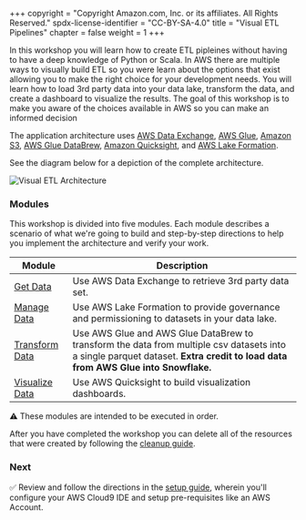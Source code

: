 +++
copyright = "Copyright Amazon.com, Inc. or its affiliates. All Rights Reserved."
spdx-license-identifier = "CC-BY-SA-4.0"
title = "Visual ETL Pipelines"
chapter = false
weight = 1
+++

In this workshop you will learn how to create ETL pipleines without having to have a deep knowledge of Python or Scala. In AWS there are multiple ways to visually build ETL so you were learn about the options that exist allowing you to make the right choice for your development needs. You will learn how to load 3rd party data into your data lake, transform the data, and create a dashboard to visualize the results. The goal of this workshop is to make you aware of the choices available in AWS so you can make an informed decision

The application architecture uses [AWS Data Exchange][data-exchange], [AWS Glue][glue], [Amazon S3][s3], [AWS Glue DataBrew][databrew], [Amazon Quicksight][quicksight], and [AWS Lake Formation][lake-formation].

See the diagram below for a depiction of the complete architecture.

![Visual ETL Architecture](images/architecture.png)

### Modules

This workshop is divided into five modules. Each module describes a scenario of
what we're going to build and step-by-step directions to help you implement the
architecture and verify your work.

| Module | Description |
| ---------------- | -------------------------------------------------------- |
| [Get Data][get-data] | Use AWS Data Exchange to retrieve 3rd party data set. |
| [Manage Data][manage-data] | Use AWS Lake Formation to provide governance and permissioning to datasets in your data lake. |
| [Transform Data][transform-data] | Use AWS Glue and AWS Glue DataBrew to transform the data from multiple csv datasets into a single parquet dataset. **Extra credit to load data from AWS Glue into Snowflake.** |
| [Visualize Data][visualize-data] | Use AWS Quicksight to build visualization dashboards. |

:warning: These modules are intended to be executed in order.

After you have completed the workshop you can delete all of the resources that were created by following the [cleanup guide][cleanup].

### Next

:white_check_mark: Review and follow the directions in the [setup guide][setup],
wherein you'll configure your AWS Cloud9 IDE and setup pre-requisites like an
AWS Account.

[data-exchange]: https://aws.amazon.com/data-exchange/
[glue]: https://aws.amazon.com/glue/
[databrew]: https://aws.amazon.com/glue/features/databrew/
[quicksight]: https://aws.amazon.com/quicksight/
[lake-formation]: https://aws.amazon.com/lake-formation/
[s3]: https://aws.amazon.com/s3/
[setup]: setup
[get-data]: getdata
[transform-data]: transformdata
[manage-data]: managedata
[visualize-data]: visualizedata
[cleanup]: cleanup
